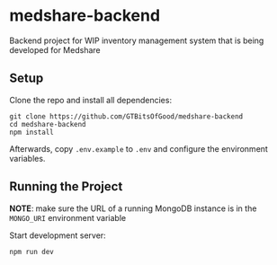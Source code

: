 # medshare-backend

Backend project for WIP inventory management system that is being developed for Medshare

## Setup

Clone the repo and install all dependencies:

```
git clone https://github.com/GTBitsOfGood/medshare-backend
cd medshare-backend
npm install
```

Afterwards, copy `.env.example` to `.env` and configure the environment variables.

## Running the Project

**NOTE**: make sure the URL of a running MongoDB instance is in the `MONGO_URI` environment variable

Start development server:

```
npm run dev
```
